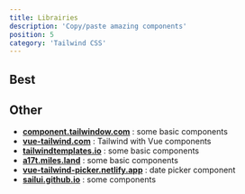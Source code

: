 ```yaml
---
title: Librairies
description: 'Copy/paste amazing components'
position: 5
category: 'Tailwind CSS'
---
```


## Best

<tailwind-librairies></tailwind-librairies>

## Other

- [**component.tailwindow.com**](https://component.tailwindow.com) : some basic components
- [**vue-tailwind.com**](https://vue-tailwind.com) : Tailwind with Vue components
- [**tailwindtemplates.io**](https://tailwindtemplates.io) : some basic components
- [**a17t.miles.land**](https://a17t.miles.land) : some basic components
- [**vue-tailwind-picker.netlify.app**](https://vue-tailwind-picker.netlify.app/) : date picker component
- [**sailui.github.io**](https://sailui.github.io/) : some components
